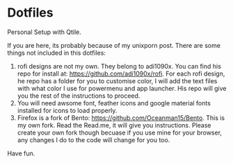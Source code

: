 # Dotfiles
Personal Setup with Qtile. 

If you are here, its probably because of my unixporn post. There are some things not included in this dotfiles: 
1. rofi designs are not my own. They belong to adi1090x. You can find his repo for install at: https://github.com/adi1090x/rofi. 
For each rofi design, he repo has a folder for you to customise color, I will add the text files with what color I use for powermenu and app launcher. His repo will give you the rest of the instructions to proceed. 
2. You will need awsome font, feather icons and google material fonts installed for icons to load properly. 
3. Firefox is a fork of Bento: https://github.com/Oceanman15/Bento. This is my own fork. Read the Read.me, it will give you instructions. Please create your own fork though becuase if you use mine for your browser, any changes I do to the code will change for you too. 

Have fun. 
